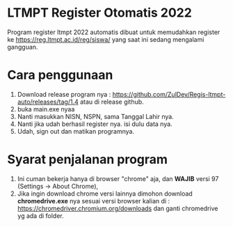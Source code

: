 # LTMPT Register Otomatis 2022
Program register ltmpt 2022 automatis dibuat untuk memudahkan register ke https://reg.ltmpt.ac.id/reg/siswa/ yang saat ini sedang mengalami gangguan.

# Cara penggunaan
1. Download release program nya : https://github.com/ZulDev/Regis-ltmpt-auto/releases/tag/1.4 atau di release github.
2. buka main.exe nyaa
3. Nanti masukkan NISN, NSPN, sama Tanggal Lahir nya.
4. Nanti jika udah berhasil register nya. isi dulu data nya.
5. Udah, sign out dan matikan programnya.

# Syarat penjalanan program
1. Ini cuman bekerja hanya di browser "chrome" aja, dan **WAJIB** versi 97 (Settings -> About Chrome),
2. Jika ingin download chrome versi lainnya dimohon download **chromedrive.exe** nya sesuai versi browser kalian di : https://chromedriver.chromium.org/downloads dan ganti chromedrive yg ada di folder.

